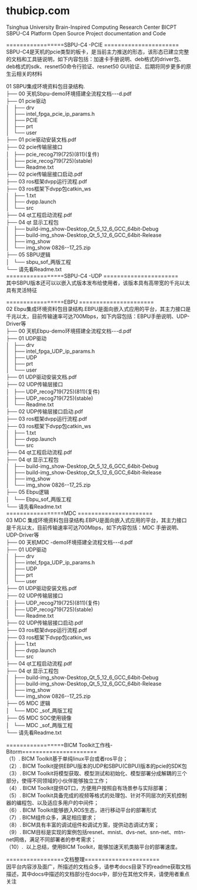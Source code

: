 # thubicp.com
Tsinghua University Brain-Inspired Computing Research Center
BICPT SBPU-C4 Platform Open Source Project documentation and Code

=================SBPU-C4 -PCIE ======================  
SBPU-C4是天机的pcie类型的板卡，是当前主力推送的形态，该形态已建立完整的文档和工具链说明，如下内容包括：加速卡手册说明、deb格式的driver包、deb格式的sdk、resnet50命令行验证、resnet50 GUI验证、后期将同步更多的原生云相关的材料  

01 SBPU集成环境资料包目录结构.  
├── 00 天机Sbpu-demo环境搭建全流程文档---d.pdf  
├── 01 pcie驱动  
│   ├── drv  
│   ├── intel_fpga_pcie_ip_params.h  
│   ├── PCIE  
│   ├── prt  
│   └── user  
├── 01 pcie驱动安装文档.pdf  
├── 02 pcie传输层接口  
│   ├── pcie_recog719(725)(811)(复件)  
│   ├── pcie_recog719(725)(stable)  
│   └── Readme.txt  
├── 02 pcie传输层接口启动.pdf  
├── 03 ros框架dvpp运行流程.pdf  
├── 03 ros框架下dvpp包catkin_ws  
│   ├── 1.txt  
│   ├── dvpp.launch  
│   └── src  
├── 04 qt工程启动流程.pdf  
├── 04 qt 显示工程包  
│   ├── build-img_show-Desktop_Qt_5_12_6_GCC_64bit-Debug  
│   ├── build-img_show-Desktop_Qt_5_12_6_GCC_64bit-Release  
│   ├── img_show  
│   └── img_show 0826--17_25.zip  
├── 05 SBPU逻辑  
│   └── sbpu_sof_两版工程  
└── 请先看Readme.txt    
=================SBPU-C4 -UDP ======================   
其中SBPU版本还可以以嵌入式版本发布给使用者，该版本具有高带宽的千兆以太具有灵活特征


=================EBPU ======================  
02 Ebpu集成环境资料包目录结构.EBPU是面向嵌入式应用的平台，其主力接口是千兆以太，目前传输速率可达700Mbps，如下内容包括：EBPU手册说明、UDP-Driver等  
├── 00 天机Ebpu-demo环境搭建全流程文档---d.pdf  
├── 01 UDP驱动  
│   ├── drv  
│   ├── intel_fpga_UDP_ip_params.h  
│   ├── UDP  
│   ├── prt  
│   └── user  
├── 01 UDP驱动安装文档.pdf  
├── 02 UDP传输层接口  
│   ├── UDP_recog719(725)(811)(复件)  
│   ├── UDP_recog719(725)(stable)  
│   └── Readme.txt  
├── 02 UDP传输层接口启动.pdf  
├── 03 ros框架dvpp运行流程.pdf  
├── 03 ros框架下dvpp包catkin_ws  
│   ├── 1.txt  
│   ├── dvpp.launch  
│   └── src  
├── 04 qt工程启动流程.pdf  
├── 04 qt 显示工程包  
│   ├── build-img_show-Desktop_Qt_5_12_6_GCC_64bit-Debug  
│   ├── build-img_show-Desktop_Qt_5_12_6_GCC_64bit-Release  
│   ├── img_show  
│   └── img_show 0826--17_25.zip  
├── 05 Ebpu逻辑  
│   └── Ebpu_sof_两版工程  
└── 请先看Readme.txt  
=================MDC ======================    
03 MDC 集成环境资料包目录结构.EBPU是面向嵌入式应用的平台，其主力接口是千兆以太，目前传输速率可达700Mbps，如下内容包括：MDC 手册说明、UDP-Driver等  
├── 00 天机MDC -demo环境搭建全流程文档---d.pdf  
├── 01 UDP驱动  
│   ├── drv  
│   ├── intel_fpga_UDP_ip_params.h  
│   ├── UDP  
│   ├── prt  
│   └── user  
├── 01 UDP驱动安装文档.pdf  
├── 02 UDP传输层接口  
│   ├── UDP_recog719(725)(811)(复件)  
│   ├── UDP_recog719(725)(stable)  
│   └── Readme.txt  
├── 02 UDP传输层接口启动.pdf  
├── 03 ros框架dvpp运行流程.pdf  
├── 03 ros框架下dvpp包catkin_ws  
│   ├── 1.txt  
│   ├── dvpp.launch  
│   └── src  
├── 04 qt工程启动流程.pdf  
├── 04 qt 显示工程包  
│   ├── build-img_show-Desktop_Qt_5_12_6_GCC_64bit-Debug  
│   ├── build-img_show-Desktop_Qt_5_12_6_GCC_64bit-Release  
│   ├── img_show  
│   └── img_show 0826--17_25.zip  
├── 05 MDC 逻辑  
│   └── MDC _sof_两版工程  
├── 05 MDC SOC使用镜像    
│   └── MDC _sof_两版工程    
└── 请先看Readme.txt  

  
=================BICM Toolkit工作栈-Bitorm======================  
（1）. BICM Toolkit基于单纯linux平台或者ros平台；  
（2）. BICM Toolkit提供EBPU版本的UDP和SBPU(CBPU)版本的pcie的SDK包  
（3）. BICM Toolkit将模型获取、模型测试和初始化、模型部署分成解耦的三个部分，使得不同领域的小伙伴能够独立工作；  
（4）. BICM Toolkit提供QT口，方便用户按照自有场景参与实际部署；  
（5）. BICM Toolkit具备完成的视频等格式的处理包、针对不同层次的天机控制器的编程包、以及适应多用户的中间件；  
（6）. BICM Toolkit能够嵌入ROS生态，进行移动平台的部署形式  
（7）. BICM组件众多，满足相应要求；  
（8）. BICM具有丰富的调试组件和调试方案，提供动态调试方案；  
（9）. BICM目标是实现的案例包括resnet、mnist、dvs-net、snn-net、mtn-net网络，满足不同部署者的参考需求；  
（10）.  以上总结，使用BICM Toolkit，能够加速天机类脑平台的部署速度。  

=================文档整理======================  
因平台内容涉及面广，所描述的文档众多，请参考docs目录下的readme获取文档描述，其中docs中描述的文档部分在docs中，部分在其他文件夹，请使用者重点关注  
